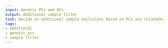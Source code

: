 ```yaml
---
input: Genetic PCs and KCs
output: Additional sample filter
task: Decide on additional sample exclusions based on PCs and relatedness
tags:
- additional
- genetic pcs
- sample filter
---
```

